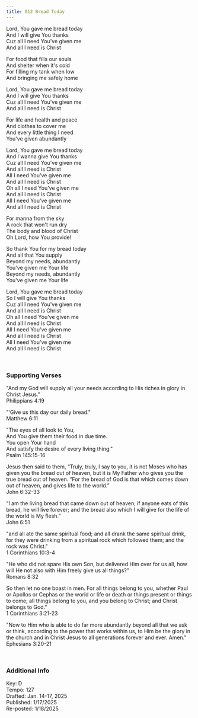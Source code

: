 ```yaml
---
title: 012 Bread Today
---
```


Lord, You gave me bread today \
And I will give You thanks \
Cuz all I need You've given me \
And all I need is Christ

For food that fills our souls \
And shelter when it's cold \
For filling my tank when low \
And bringing me safely home

Lord, You gave me bread today \
And I will give You thanks \
Cuz all I need You've given me \
And all I need is Christ

For life and health and peace \
And clothes to cover me \
And every little thing I need \
You've given abundantly

Lord, You gave me bread today \
And I wanna give You thanks \
Cuz all I need You've given me \
And all I need is Christ \
All I need You've given me \
And all I need is Christ \
Oh all I need You've given me \
And all I need is Christ \
All I need You've given me \
And all I need is Christ 

For manna from the sky \
A rock that won't run dry \
The body and blood of Christ \
Oh Lord, how You provide!

So thank You for my bread today \
And all that You supply \
Beyond my needs, abundantly \
You've given me Your life \
Beyond my needs, abundantly \
You've given me Your life

Lord, You gave me bread today \
So I will give You thanks \
Cuz all I need You've given me \
And all I need is Christ \
Oh all I need You've given me \
And all I need is Christ \
All I need You've given me \
And all I need is Christ \
All I need You've given me \
And all I need is Christ 
 
<br />

### Supporting Verses ###

"And my God will supply all your needs according to His riches in glory in Christ Jesus." \
Philippians 4:19

"‘Give us this day our daily bread." \
Matthew 6:11

"The eyes of all look to You, \
And You give them their food in due time. \
You open Your hand \
And satisfy the desire of every living thing." \
Psalm 145:15-16

Jesus then said to them, “Truly, truly, I say to you, it is not Moses who has given you the bread out of heaven, but it is My Father who gives you the true bread out of heaven. 
“For the bread of God is that which comes down out of heaven, and gives life to the world.” \
John 6:32-33

“I am the living bread that came down out of heaven; if anyone eats of this bread, he will live forever; and the bread also which I will give for the life of the world is My flesh.” \
John 6:51

"and all ate the same spiritual food; and all drank the same spiritual drink, for they were drinking from a spiritual rock which followed them; and the rock was Christ." \
1 Corinthians 10:3-4

"He who did not spare His own Son, but delivered Him over for us all, how will He not also with Him freely give us all things?" \
Romans 8:32

So then let no one boast in men. For all things belong to you, whether Paul or Apollos or Cephas or the world or life or death or things present or things to come; all things belong to you, and you belong to Christ; and Christ belongs to God." \
1 Corinthians 3:21-23

"Now to Him who is able to do far more abundantly beyond all that we ask or think, according to the power that works within us,
to Him be the glory in the church and in Christ Jesus to all generations forever and ever. Amen." \
Ephesians 3:20-21


<br />

### Additional Info

Key: D \
Tempo: 127 \
Drafted: Jan. 14-17, 2025 \
Published: 1/17/2025 \
Re-posted: 1/18/2025

